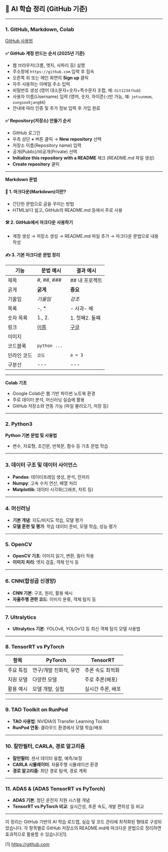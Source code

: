 ## 📘 AI 학습 정리 (GitHub 기준)

---

### 1. GitHub, Markdown, Colab

[GitHub 사용법](#https://github.com/jetsonmom/git_test_markdown_sample?tab=readme-ov-file#github-%EC%82%AC%EC%9A%A9%EB%B2%95)

#### ✅ GitHub 계정 만드는 순서 (2025년 기준)
- 웹 브라우저(크롬, 엣지, 사파리 등) 실행
- 주소창에 `https://github.com` 입력 후 접속
- 오른쪽 위 또는 메인 화면의 **Sign up** 클릭
- 자주 사용하는 이메일 주소 입력
- 비밀번호 생성 (영어 대소문자+숫자+특수문자 조합, 예: `Git1234!hub`)
- 사용자 이름(Username) 입력 (영어, 숫자, 하이픈(-)만 가능, 예: `jetsunmom`, `sungsookjang66`)
- 안내에 따라 인증 및 추가 정보 입력 후 가입 완료

#### ✅ Repository(저장소) 만들기 순서
- GitHub 로그인
- 우측 상단 **+** 버튼 클릭 → **New repository** 선택
- 저장소 이름(Repository name) 입력
- 공개(Public)/비공개(Private) 선택
- **Initialize this repository with a README** 체크 (README.md 파일 생성)
- **Create repository** 클릭

---

**Markdown 문법**

#### 🔰 1. 마크다운(Markdown)이란?
- 간단한 문법으로 글을 꾸미는 방법
- HTML보다 쉽고, GitHub의 README.md 등에서 주로 사용

#### 🛠️ 2. GitHub에서 마크다운 사용하기
- 계정 생성 → 저장소 생성 → README.md 파일 추가 → 마크다운 문법으로 내용 작성

#### ✍️ 3. 기본 마크다운 문법 정리

| 기능       | 문법 예시              | 결과 예시         |
|------------|------------------------|-------------------|
| 제목       | #, ##, ###             | ## 내 프로젝트    |
| 굵게       | **굵게**               | **중요**          |
| 기울임     | *기울임*               | *강조*            |
| 목록       | -, *                   | - 사과- 배    |
| 숫자 목록  | 1., 2.                 | 1. 첫째2. 둘째|
| 링크       | [이름](주소)           | [구글](https://google.com)|
| 이미지     |     | |
| 코드블록   | ```python ... ```
| 인라인 코드| `코드`                 | `a = 3`           |
| 구분선     | ---                    | ---               |

---

**Colab 기초**
- Google Colab은 웹 기반 파이썬 노트북 환경
- 주로 데이터 분석, 머신러닝 실습에 활용
- GitHub 저장소와 연동 가능 (파일 불러오기, 저장 등)

---

### 2. Python3

**Python 기본 문법 및 사용법**  
- 변수, 자료형, 조건문, 반복문, 함수 등 기초 문법 학습

---

### 3. 데이터 구조 및 데이터 사이언스

- **Pandas**: 데이터프레임 생성, 분석, 전처리
- **Numpy**: 고속 수치 연산, 배열 처리
- **Matplotlib**: 데이터 시각화(그래프, 차트 등)

---

### 4. 머신러닝

- **기본 개념**: 지도/비지도 학습, 모델 평가
- **모델 훈련 및 평가**: 학습 데이터 준비, 모델 학습, 성능 평가

---

### 5. OpenCV

- **OpenCV 기초**: 이미지 읽기, 변환, 필터 적용
- **이미지 처리**: 엣지 검출, 객체 인식 등

---

### 6. CNN(합성곱 신경망)

- **CNN 기본**: 구조, 원리, 활용 예시
- **자율주행 관련 코드**: 이미지 분류, 객체 탐지 등

---

### 7. Ultralytics

- **Ultralytics 기본**: YOLOv8, YOLOv12 등 최신 객체 탐지 모델 사용법

---

### 8. TensorRT vs PyTorch

| 항목        | PyTorch                | TensorRT           |
|-------------|------------------------|--------------------|
| 주요 특징   | 연구/개발 친화적, 유연 | 추론 속도 최적화   |
| 지원 모델   | 다양한 모델            | 주로 추론(배포)    |
| 활용 예시   | 모델 개발, 실험        | 실시간 추론, 배포  |

---

### 9. TAO Toolkit on RunPod

- **TAO 사용법**: NVIDIA의 Transfer Learning Toolkit
- **RunPod 연동**: 클라우드 환경에서 모델 학습/배포

---

### 10. 칼만필터, CARLA, 경로 알고리즘

- **칼만필터**: 센서 데이터 융합, 예측/보정
- **CARLA 시뮬레이터**: 자율주행 시뮬레이션 환경
- **경로 알고리즘**: 최단 경로 탐색, 경로 계획

---

### 11. ADAS & (ADAS TensorRT vs PyTorch)

- **ADAS 기본**: 첨단 운전자 지원 시스템 개념
- **TensorRT vs PyTorch 비교**: 실시간성, 추론 속도, 개발 편의성 등 비교

---

이 정리는 GitHub 기반의 AI 학습 로드맵, 실습 및 코드 관리에 최적화된 형태로 구성되었습니다. 각 항목별로 GitHub 저장소의 README.md에 마크다운 문법으로 정리하면 효과적으로 활용할 수 있습니다[1].

[1] https://github.com
